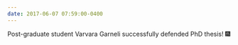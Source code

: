 ```yaml
---
date: 2017-06-07 07:59:00-0400
---
```


Post-graduate student Varvara Garneli successfully defended PhD thesis! 🎆
